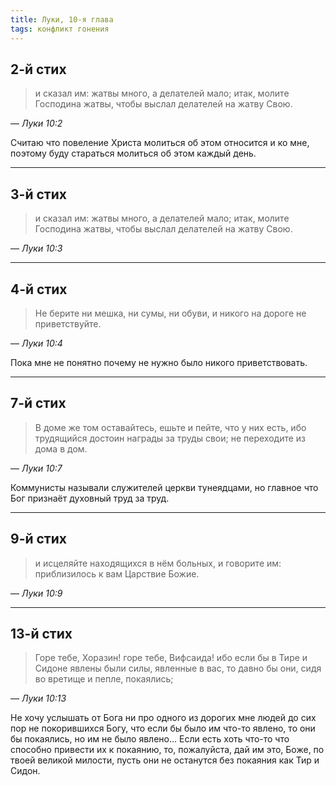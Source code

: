 ```yaml
---
title: Луки, 10-я глава
tags: конфликт гонения
---
```


## 2-й стих

> и сказал им: жатвы много, а делателей мало; итак, молите Господина жатвы, чтобы выслал делателей на жатву Свою.

— <cite>Луки&nbsp;10:2</cite>

Считаю что повеление Христа молиться об этом относится и ко мне, поэтому буду стараться молиться об этом каждый день.

***

## 3-й стих

> и сказал им: жатвы много, а делателей мало; итак, молите Господина жатвы, чтобы выслал делателей на жатву Свою.

— <cite>Луки&nbsp;10:3</cite>

***

## 4-й стих

> Не берите ни мешка, ни сумы, ни обуви, и никого на дороге не приветствуйте.

— <cite>Луки&nbsp;10:4</cite>

Пока мне не понятно почему не нужно было никого приветствовать.

***

## 7-й стих

> В доме же том оставайтесь, ешьте и пейте, что у них есть, ибо трудящийся достоин награды за труды свои;
> не переходите из дома в дом.

— <cite>Луки&nbsp;10:7</cite>

Коммунисты называли служителей церкви тунеядцами, но главное что Бог признаёт духовный труд за труд.

***

## 9-й стих

> и исцеляйте находящихся в нём больных, и говорите им: приблизилось к вам Царствие Божие.

— <cite>Луки&nbsp;10:9</cite>

***

## 13-й стих

> Горе тебе, Хоразин! горе тебе, Вифсаида! ибо если бы в Тире и Сидоне явлены были силы, явленные в вас,
> то давно бы они, сидя во вретище и пепле, покаялись;

— <cite>Луки&nbsp;10:13</cite>

Не хочу услышать от Бога ни про одного из дорогих мне людей до сих пор не покорившихся Богу, что если бы было им что-то явлено,
то они бы покаялись, но им не было явлено... Если есть хоть что-то что способно привести их к покаянию, то, пожалуйста, дай им это,
Боже, по твоей великой милости, пусть они не останутся без покаяния как Тир и Сидон.
